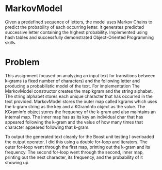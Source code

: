 # MarkovModel
Given a predefined sequence of letters, the model uses Markov Chains to predict the probability of each occurring letter. It generates predicted successive letter containing the highest probability.
Implemented using hash tables and successfully demonstrated Object-Oriented Programming skills. 
# Problem
This assignment focused on analyzing an input text for transitions between k-grams (a fixed number of characters) and the following letter and producing a probabilistic model of the text. For implementation The MarkovModel constructor creates the map kgram and the string alphabet. The string alphabet stores each unique character that has occurred in the text provided. MarkovModel stores the outer map called kgrams which uses the k-gram string as the key and a KGramInfo object as the value. The KGramInfo object stores the frequency of the k-gram and also maintains an internal map. The inner map has as its key an individual char that has appeared following the k-gram and the value of how many times that character appeared following that k-gram.

To output the generated text cleanly for the Boost unit testing I overloaded the output operator. I did this using a double for-loop and iterators. The outer for-loop went through the first map, printing out the k-gram and its frequency. The second for-loop went through the second, inner map, printing out the next character, its frequency, and the probability of it showing up.
